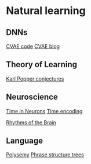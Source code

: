 <!-- # require 'kramdown' # puts Kramdown::Document.new(text).to_html) -->
# Natural learning
<!-- Humans, rats and theories of how things learn, but AI techniques for learning-->

## DNNs
[CVAE code](https://wiseodd.github.io/techblog/2016/12/17/conditional-vae/)
[CVAE blog](https://agustinus.kristia.de/techblog/2016/12/17/conditional-vae/)

## Theory of Learning 
[Karl Popper conjectures](https://www.informationphilosopher.com/solutions/philosophers/popper/natural_selection_and_the_emergence_of_mind.html)

## Neuroscience 
[Time in Neurons](https://www.quantamagazine.org/new-clues-to-how-the-brain-maps-time-20160126/)
[Time encoding](https://www.nature.com/articles/s41586-018-0459-6)

[Rhythms of the Brain](https://neurophysics.ucsd.edu/courses/physics_171/Buzsaki%20G.%20Rhythms%20of%20the%20brain.pdf)

## Language
[Polysemy](https://www.thoughtco.com/polysemy-words-and-meanings-1691642)
[Phrase structure trees](https://www.konan-u.ac.jp/hp/nakatani/js/R7)

